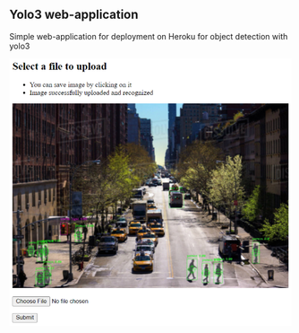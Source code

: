 ## Yolo3 web-application
Simple web-application for deployment on Heroku for object detection with yolo3

![img](example.png)
